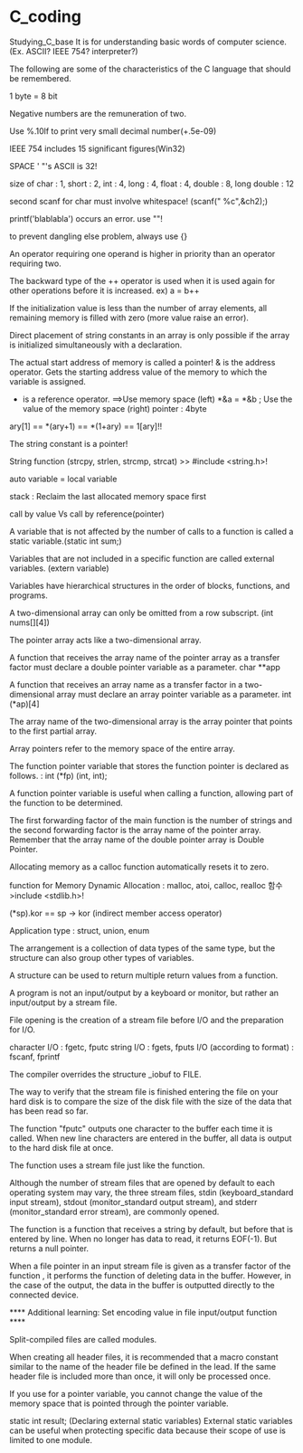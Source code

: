 # C_coding

Studying_C_base
It is for understanding basic words of computer science.(Ex. ASCII? IEEE 754? interpreter?)

The following are some of the characteristics of the C language that should be remembered.

1 byte = 8 bit

Negative numbers are the remuneration of two.

Use %.10lf to print very small decimal number(+.5e-09)

IEEE 754 includes 15 significant figures(Win32)

SPACE ' "'s ASCII is 32!

size of char : 1, short : 2, int : 4, long : 4, float : 4, double : 8, long double : 12

second scanf for char must involve whitespace! (scanf(" %c",&ch2);)

printf('blablabla') occurs an error. use ""!

to prevent dangling else problem, always use {}

An operator requiring one operand is higher in priority than an operator requiring two.

The backward type of the ++ operator is used when it is used again for other operations before it is increased. ex) a = b++

If the initialization value is less than the number of array elements, all remaining memory is filled with zero (more value raise an error).

Direct placement of string constants in an array is only possible if the array is initialized simultaneously with a declaration.

The actual start address of memory is called a pointer!
& is the address operator. Gets the starting address value of the memory to which the variable is assigned.
* is a reference operator.
==>Use memory space (left) *&a = *&b ; Use the value of the memory space (right)
pointer : 4byte


ary[1] == *(ary+1) == *(1+ary) == 1[ary]!!

The string constant is a pointer!

String function (strcpy, strlen, strcmp, strcat) >> #include <string.h>!

auto variable = local variable

stack : Reclaim the last allocated memory space first

call by value Vs call by reference(pointer)

A variable that is not affected by the number of calls to a function is called a static variable.(static int sum;)

Variables that are not included in a specific function are called external variables. (extern variable)

Variables have hierarchical structures in the order of blocks, functions, and programs.

A two-dimensional array can only be omitted from a row subscript. (int nums[][4])

The pointer array acts like a two-dimensional array.

A function that receives the array name of the pointer array as a transfer factor must declare a double pointer variable as a parameter. char **app

A function that receives an array name as a transfer factor in a two-dimensional array must declare an array pointer variable as a parameter. int (*ap)[4]

The array name of the two-dimensional array is the array pointer that points to the first partial array.

Array pointers refer to the memory space of the entire array.

The function pointer variable that stores the function pointer is declared as follows. : int (*fp) (int, int);

A function pointer variable is useful when calling a function, allowing part of the function to be determined.

The first forwarding factor of the main function is the number of strings and the second forwarding factor is the array name of the pointer array. Remember that the array name of the double pointer array is Double Pointer.

Allocating memory as a calloc function automatically resets it to zero.

function for Memory Dynamic Allocation : malloc, atoi, calloc, realloc 함수 >include <stdlib.h>!

(*sp).kor == sp -> kor (indirect member access operator)

Application type : struct, union, enum

The arrangement is a collection of data types of the same type, but the structure can also group other types of variables.

A structure can be used to return multiple return values from a function.

A program is not an input/output by a keyboard or monitor, but rather an input/output by a stream file.

File opening is the creation of a stream file before I/O and the preparation for I/O.

character I/O : fgetc, fputc 
string I/O : fgets, fputs 
I/O (according to format) : fscanf, fprintf

The compiler overrides the structure _iobuf to FILE.

The way to verify that the stream file is finished entering the file on your hard disk is to compare the size of the disk file with the size of the data that has been read so far.

The function "fputc" outputs one character to the buffer each time it is called. When new line characters are entered in the buffer, all data is output to the hard disk file at once.

The <getchar> function uses a stream file just like the <fgetc> function.

Although the number of stream files that are opened by default to each operating system may vary, the three stream files, stdin (keyboard_standard input stream), stdout (monitor_standard output stream), and stderr (monitor_standard error stream), are commonly opened.

The function <fgets> is a function that receives a string by default, but before that is entered by line. When <fgetc> no longer has data to read, it returns EOF(-1). But <fgets> returns a
null pointer.

When a file pointer in an input stream file is given as a transfer factor of the function <flush>, it performs the function of deleting data in the buffer.
However, in the case of the output, the data in the buffer is outputted directly to the connected device.

**** Additional learning: Set encoding value in file input/output function ****

Split-compiled files are called modules.

When creating all header files, it is recommended that a macro constant similar to the name of the header file be defined in the lead. If the same header file is included more than once, it will only be processed once.

If you use <const> for a pointer variable, you cannot change the value of the memory space that is pointed through the pointer variable.

static int result; (Declaring external static variables) External static variables can be useful when protecting specific data because their scope of use is limited to one module.